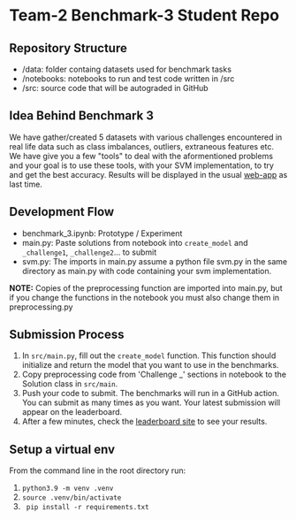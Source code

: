 # Team-2 Benchmark-3 Student Repo

## Repository Structure

- /data: folder containg datasets used for benchmark tasks
- /notebooks: notebooks to run and test code written in /src
- /src: source code that will be autograded in GitHub


## Idea Behind Benchmark 3
We have gather/created 5 datasets with various challenges encountered in real life data such as class imbalances, outliers, extraneous features etc. We have give you a few "tools" to deal with the aformentioned problems and your goal is to use these tools, with your SVM implementation, to try and get the best accuracy. Results will be displayed in the usual [web-app](https://csc-566-benchmark-results.netlify.app/) as last time. 

## Development Flow
- benchmark_3.ipynb: Prototype / Experiment
- main.py: Paste solutions from notebook into `create_model` and `_challenge1`, `_challenge2`... to submit 
- svm.py: The imports in main.py assume a python file svm.py in the same directory as main.py with code containing your svm implementation.

**NOTE:** Copies of the preprocessing function are imported into main.py, but if you change the functions in the notebook you must also change them in preprocessing.py

## Submission Process

1. In `src/main.py`, fill out the `create_model` function. This function should initialize and return the model that you want to use in the benchmarks.
2. Copy preprocessing code from 'Challenge _' sections in notebook to the Solution class in `src/main`.
3. Push your code to submit. The benchmarks will run in a GitHub action. You can submit as many times as you want. Your latest submission will appear on the leaderboard.
4. After a few minutes, check the [leaderboard site](https://csc-566-benchmark-results.netlify.app/) to see your results.

## Setup a virtual env

From the command line in the root directory run:

1. `python3.9 -m venv .venv`
2. `source .venv/bin/activate`
3. ` pip install -r requirements.txt`

